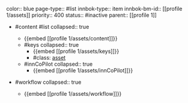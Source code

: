 color:: blue
page-type:: #list
innbok-type:: item
innbok-bm-id:: [[profile 1/assets]]
priority:: 400
status:: #inactive
parent:: [[profile 1]]

- #content #list
  collapsed:: true
	- {{embed [[profile 1/assets/content]]}}
  - #keys
    collapsed:: true
	  - {{embed [[profile 1/assets/keys]]}}
	  - #class: [asset](https://go.innbok.com/#/page/innBoK%2Fclass%2Fasset)
  - #innCoPilot
    collapsed:: true
	  - {{embed [[profile 1/assets/innCoPilot]]}}

- #workflow
  collapsed:: true
	- {{embed [[profile 1/assets/workflow]]}}

